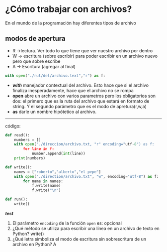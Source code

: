 # ¿Cómo trabajar con archivos?
En el mundo de la programación hay diferentes tipos de archivo

## modos de apertura
* R ->lectura. Ver todo lo que tiene que ver nuestro archivo por dentro
* W -> escritura (sobre escribir) para poder escribir en un archivo nuevo pero que sobre escribe
* A -> Escritura (agregar al final)

```python
with open("./rut/del/archivo.text","r") as f:
```
* ***with*** manejador contextual del archivo. Esto hace que si el archivo finaliza inesperadamente, hace que el archivo no se rompa
* **open** abre un archivo con varios parametros pero los obligatorios son dos: el primero que es la ruta del archivo que estará en formato de string. Y el segundo parámetro que es el modo de apretura(r,w,a)
* **as** darle un nombre hipótetico al archivo.
---
código:

```python
def read():
    numbers = []
    with open("./direccion/archivo.txt, "r" encoding="utf-8") as f:
        for line in f:
            number.append(int(line))
    print(numbers)

def write():
    names = ["roberto","alberto","el pepe"]
    with open("./direction/archivo.txt", "w", encoding="utf-8") as f:
        for name in names:
            f.write(name)
            f.write("\n")

def run():
    write()
```
***test***
1. El parámetro `encoding` de la función `open` es: opcional
2. ¿Qué método se utiliza para escribir una línea en un archivo de texto en Python? write()
3. ¿Qué letra simboliza el modo de escritura sin sobrescritura de un archivo en Python? A